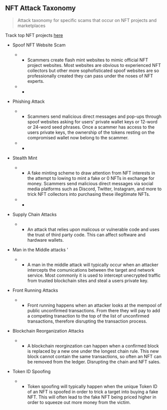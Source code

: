 ## NFT Attack Taxonomy
> Attack taxonomy for specific scams that occur on NFT projects and marketplaces </br>

Track top NFT projects [here](https://cryptoslam.io) </br>
-   Spoof NFT Website Scam
    -   * Scammers create flash mint websites to mimic official NFT project websites. Most websites are obvious to experienced NFT collectors but other more sophofisticated spoof websites are so professionally created they can pass under the noses of NFT experts.
    -   *

-   Phishing Attack
    -   * Scammers send malicious direct messages and pop-ups through spoof websites asking for users' private wallet keys or 12-word or 24-word seed phrases. Once a scammer has access to the users private keys, the ownership of the tokens resting on the compromised wallet now belong to the scammer.
    -   *

-   Stealth Mint
    -   * A fake minting scheme to draw attention from NFT interests in the attempt to lowing to mint a fake or 0 NFTs in exchange for money. Scammers send malicious direct messages via social media platforms such as Discord, Twitter, Instagram, and more to trick NFT collectors into purchasing these illegitimate NFTs. 
    -   *
-   Supply Chain Attacks
    -    * An attack that relies upon malicous or vulnerable code and uses the trust of third party code. This can affect software and hardware wallets. 

-   Man in the Middle attacks '
    -   * A man in the middle attack will typically occur when an attacker intercepts the comunications between the target and network service. Most commonly it is used to intercept unecrypted traffic from trusted blockchain sites and steal a users private key.

-  Front Running Attacks
    -   * Front running happens when an attacker looks at the mempool of public unconfirmed transactions. From there they will pay to add a competing tranaction to the top of the list of unconfirmed transactions, therefore disrupting the transaction process.

- Blockchain Reorganization Attacks
    -    * A blockchain reorginzation can happen when a confirmed block is replaced by a new one under the longest chain rule. This new block cannot contain the same transactions, so often an NFT can be removed from the ledger. Disrupting the chain and NFT sales.

- Token ID Spoofing
    -    * Token spoofing will typically happen when the unique Token ID of an NFT is spoofed in order to trick a target into buying a fake NFT. This will often lead to the fake NFT being priced higher in order to squeeze out more money from the victim.

